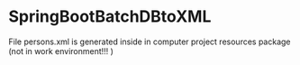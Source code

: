 # SpringBootBatchDBtoXML

File persons.xml is generated inside in computer project resources package (not in work environment!!! )
